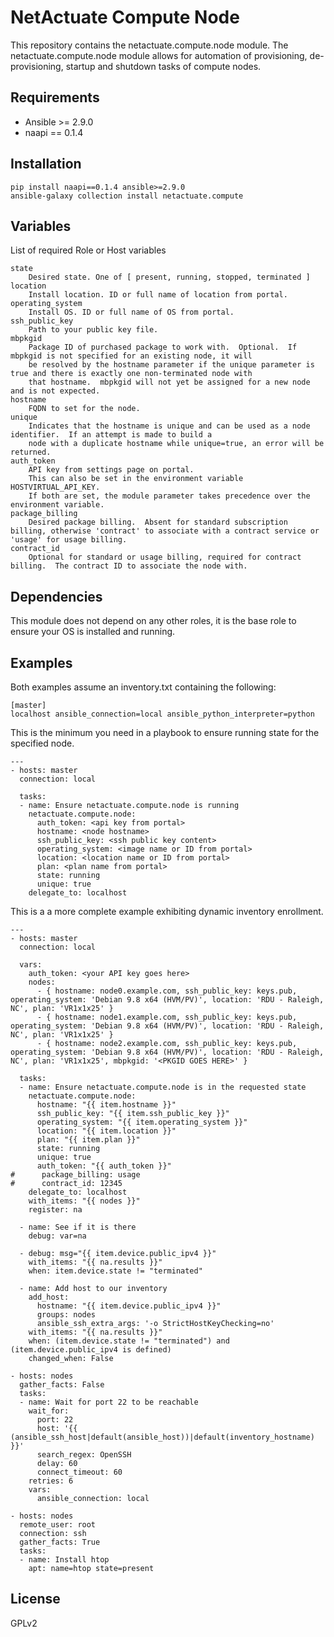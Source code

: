 NetActuate Compute Node
=========

This repository contains the netactuate.compute.node module.  The netactuate.compute.node module allows for automation of provisioning, de-provisioning, startup and shutdown tasks of compute nodes.

Requirements
------------

  * Ansible >= 2.9.0
  * naapi == 0.1.4

Installation
------------

    pip install naapi==0.1.4 ansible>=2.9.0
    ansible-galaxy collection install netactuate.compute


Variables
---------

List of required Role or Host variables

	state
		Desired state. One of [ present, running, stopped, terminated ]
	location
		Install location. ID or full name of location from portal.
	operating_system
		Install OS. ID or full name of OS from portal.
	ssh_public_key
		Path to your public key file.
	mbpkgid
		Package ID of purchased package to work with.  Optional.  If mbpkgid is not specified for an existing node, it will
		be resolved by the hostname parameter if the unique parameter is true and there is exactly one non-terminated node with
		that hostname.  mbpkgid will not yet be assigned for a new node and is not expected.
	hostname
		FQDN to set for the node.
	unique
		Indicates that the hostname is unique and can be used as a node identifier.  If an attempt is made to build a
		node with a duplicate hostname while unique=true, an error will be returned.
	auth_token
		API key from settings page on portal.
		This can also be set in the environment variable HOSTVIRTUAL_API_KEY.
		If both are set, the module parameter takes precedence over the environment variable.
	package_billing
		Desired package billing.  Absent for standard subscription billing, otherwise 'contract' to associate with a contract service or 'usage' for usage billing.
	contract_id
		Optional for standard or usage billing, required for contract billing.  The contract ID to associate the node with.


Dependencies
------------

This module does not depend on any other roles, it is the base role to ensure
your OS is installed and running.

Examples
----------------

Both examples assume an inventory.txt containing the following:

    [master]
    localhost ansible_connection=local ansible_python_interpreter=python

This is the minimum you need in a playbook to ensure running state for the specified node.

    ---
    - hosts: master
      connection: local

      tasks:
      - name: Ensure netactuate.compute.node is running
        netactuate.compute.node:
          auth_token: <api key from portal>
          hostname: <node hostname>
          ssh_public_key: <ssh public key content>
          operating_system: <image name or ID from portal>
          location: <location name or ID from portal>
          plan: <plan name from portal>
          state: running
          unique: true
        delegate_to: localhost

This is a a more complete example exhibiting dynamic inventory enrollment.

    ---
    - hosts: master
      connection: local

      vars:
        auth_token: <your API key goes here>
        nodes:
          - { hostname: node0.example.com, ssh_public_key: keys.pub, operating_system: 'Debian 9.8 x64 (HVM/PV)', location: 'RDU - Raleigh, NC', plan: 'VR1x1x25' }
          - { hostname: node1.example.com, ssh_public_key: keys.pub, operating_system: 'Debian 9.8 x64 (HVM/PV)', location: 'RDU - Raleigh, NC', plan: 'VR1x1x25' }
          - { hostname: node2.example.com, ssh_public_key: keys.pub, operating_system: 'Debian 9.8 x64 (HVM/PV)', location: 'RDU - Raleigh, NC', plan: 'VR1x1x25', mbpkgid: '<PKGID GOES HERE>' }

      tasks:
      - name: Ensure netactuate.compute.node is in the requested state
        netactuate.compute.node:
          hostname: "{{ item.hostname }}"
          ssh_public_key: "{{ item.ssh_public_key }}"
          operating_system: "{{ item.operating_system }}"
          location: "{{ item.location }}"
          plan: "{{ item.plan }}"
          state: running
          unique: true
          auth_token: "{{ auth_token }}"
    #      package_billing: usage
    #      contract_id: 12345
        delegate_to: localhost
        with_items: "{{ nodes }}"
        register: na

      - name: See if it is there
        debug: var=na

      - debug: msg="{{ item.device.public_ipv4 }}"
        with_items: "{{ na.results }}"
        when: item.device.state != "terminated"

      - name: Add host to our inventory
        add_host:
          hostname: "{{ item.device.public_ipv4 }}"
          groups: nodes
          ansible_ssh_extra_args: '-o StrictHostKeyChecking=no'
        with_items: "{{ na.results }}"
        when: (item.device.state != "terminated") and (item.device.public_ipv4 is defined)
        changed_when: False

    - hosts: nodes
      gather_facts: False
      tasks:
      - name: Wait for port 22 to be reachable
        wait_for:
          port: 22
          host: '{{ (ansible_ssh_host|default(ansible_host))|default(inventory_hostname) }}'
          search_regex: OpenSSH
          delay: 60
          connect_timeout: 60
        retries: 6
        vars:
          ansible_connection: local

    - hosts: nodes
      remote_user: root
      connection: ssh
      gather_facts: True
      tasks:
      - name: Install htop
        apt: name=htop state=present


License
-------

GPLv2
